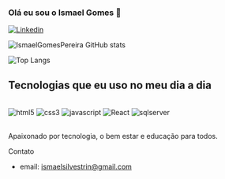 ### Olá eu sou  o Ismael Gomes 👋

[![Linkedin](    https://img.shields.io/badge/LinkedIn-0077B5?style=for-the-badge&logo=linkedin&logoColor=white)](www.linkedin.com/in/ismael-gomes-pereira-7594b296)

![IsmaelGomesPereira GitHub stats](https://github-readme-stats.vercel.app/api?username=IsmaelGomesPereira&show_icons=true&theme=dracula)

![Top Langs](https://github-readme-stats.vercel.app/api/top-langs/?username=IsmaelGomesPereira&layout=compact)

## Tecnologias que eu uso no meu dia a dia

<div style="display: inline_block"><br>
    <img src="https://img.shields.io/badge/HTML5-E34F26?style=for-the-badge&logo=html5&logoColor=white" alt="html5">
    <img src="https://img.shields.io/badge/CSS3-1572B6?style=for-the-badge&logo=css3&logoColor=white" alt="css3">
    <img src="https://img.shields.io/badge/JavaScript-F7DF1E?style=for-the-badge&logo=javascript&logoColor=black" alt="javascript">
    <img src="https://img.shields.io/badge/React-20232A?style=for-the-badge&logo=react&logoColor=61DAFB" alt="React">  
     <img src="https://img.shields.io/badge/SQLite-07405E?style=for-the-badge&logo=sqlite&logoColor=white" alt="sqlserver"> 
</div><br>

Apaixonado por tecnologia, o bem estar e educação para todos. 

Contato
- email: ismaelsilvestrin@gmail.com


